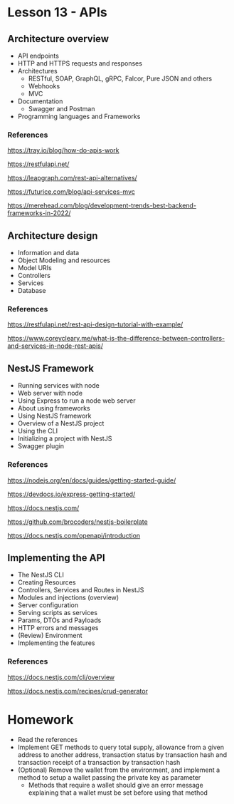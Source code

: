 # Lesson 13 - APIs
## Architecture overview
* API endpoints
* HTTP and HTTPS requests and responses
* Architectures
  * RESTful, SOAP,  GraphQL, gRPC, Falcor, Pure JSON and others
  * Webhooks
  * MVC
* Documentation
  * Swagger and Postman
* Programming languages and Frameworks
### References
https://tray.io/blog/how-do-apis-work

https://restfulapi.net/

https://leapgraph.com/rest-api-alternatives/

https://futurice.com/blog/api-services-mvc

https://merehead.com/blog/development-trends-best-backend-frameworks-in-2022/
## Architecture design
* Information and data
* Object Modeling and resources
* Model URIs
* Controllers
* Services
* Database
### References
https://restfulapi.net/rest-api-design-tutorial-with-example/

https://www.coreycleary.me/what-is-the-difference-between-controllers-and-services-in-node-rest-apis/
## NestJS Framework
* Running services with node
* Web server with node
* Using Express to run a node web server
* About using frameworks
* Using NestJS framework
* Overview of a NestJS project
* Using the CLI
* Initializing a project with NestJS
* Swagger plugin
### References
https://nodejs.org/en/docs/guides/getting-started-guide/

https://devdocs.io/express-getting-started/

https://docs.nestjs.com/

https://github.com/brocoders/nestjs-boilerplate

https://docs.nestjs.com/openapi/introduction
## Implementing the API
* The NestJS CLI
* Creating Resources
* Controllers, Services and Routes in NestJS
* Modules and injections (overview)
* Server configuration
* Serving scripts as services
* Params, DTOs and Payloads
* HTTP errors and messages
* (Review) Environment
* Implementing the features
### References
https://docs.nestjs.com/cli/overview

https://docs.nestjs.com/recipes/crud-generator
# Homework
* Read the references
* Implement GET methods to query total supply,  allowance from a given address to another address, transaction status by transaction hash and transaction receipt of a transaction by transaction hash
* (Optional) Remove the wallet from the environment, and implement a method to setup a wallet passing the private key as parameter
  * Methods that require a wallet should give an error message explaining that a wallet must be set before using that method
